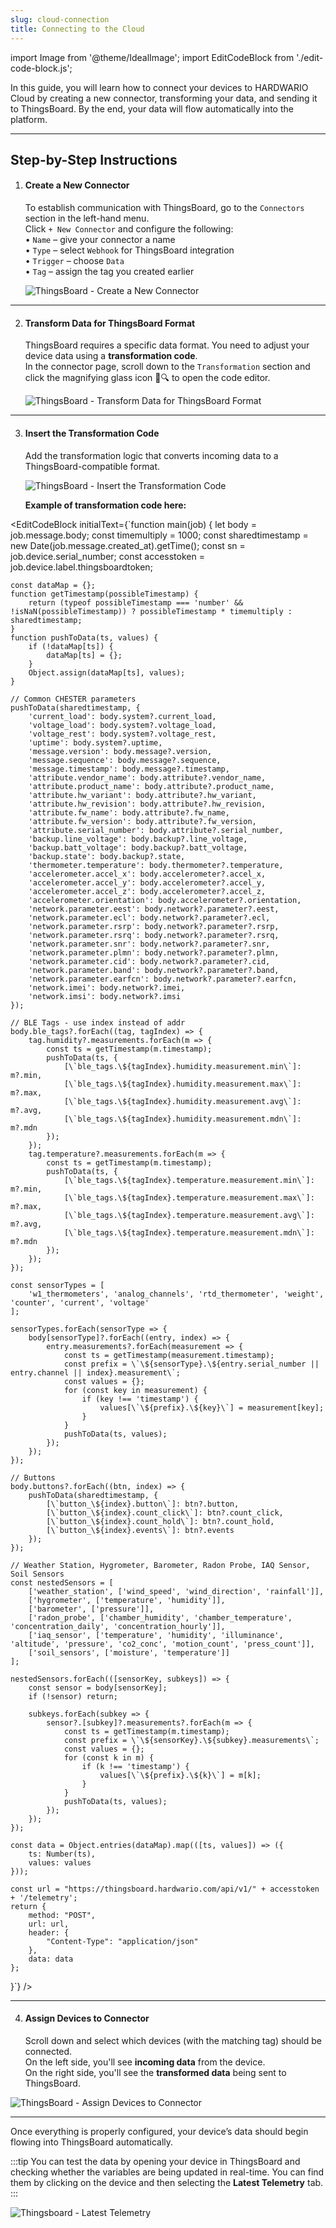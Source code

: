 ```yaml
---
slug: cloud-connection
title: Connecting to the Cloud
---
```

import Image from '@theme/IdealImage';
import EditCodeBlock from './edit-code-block.js';

In this guide, you will learn how to connect your devices to HARDWARIO Cloud by creating a new connector, transforming your data, and sending it to ThingsBoard. By the end, your data will flow automatically into the platform.

---

## Step-by-Step Instructions

1. #### **Create a New Connector**  
   To establish communication with ThingsBoard, go to the `Connectors` section in the left-hand menu.  
   Click `+ New Connector` and configure the following:  
   • `Name` – give your connector a name  
   • `Type` – select `Webhook` for ThingsBoard integration  
   • `Trigger` – choose `Data`  
   • `Tag` – assign the tag you created earlier
   
   ![ThingsBoard - Create a New Connector](thingsboard-cloud-1.png)
   
---

2. #### **Transform Data for ThingsBoard Format**  
   ThingsBoard requires a specific data format. You need to adjust your device data using a **transformation code**.  
   In the connector page, scroll down to the `Transformation` section and click the magnifying glass icon 📄🔍 to open the code editor.

   
   ![ThingsBoard - Transform Data for ThingsBoard Format](thingsboard-cloud-4.png)

---

3. #### **Insert the Transformation Code**  
   Add the transformation logic that converts incoming data to a ThingsBoard-compatible format.

   ![ThingsBoard - Insert the Transformation Code](thingsboard-cloud-6.png)

   **Example of transformation code here:**

<EditCodeBlock initialText={`function main(job) {
    let body = job.message.body;
    const timemultiply = 1000;
    const sharedtimestamp = new Date(job.message.created_at).getTime();
    const sn = job.device.serial_number;
    const accesstoken = job.device.label.thingsboardtoken;

    const dataMap = {};
    function getTimestamp(possibleTimestamp) {
        return (typeof possibleTimestamp === 'number' && !isNaN(possibleTimestamp)) ? possibleTimestamp * timemultiply : sharedtimestamp;
    }
    function pushToData(ts, values) {
        if (!dataMap[ts]) {
            dataMap[ts] = {};
        }
        Object.assign(dataMap[ts], values);
    }

    // Common CHESTER parameters
    pushToData(sharedtimestamp, {
        'current_load': body.system?.current_load,
        'voltage_load': body.system?.voltage_load,
        'voltage_rest': body.system?.voltage_rest,
        'uptime': body.system?.uptime,
        'message.version': body.message?.version,
        'message.sequence': body.message?.sequence,
        'message.timestamp': body.message?.timestamp,
        'attribute.vendor_name': body.attribute?.vendor_name,
        'attribute.product_name': body.attribute?.product_name,
        'attribute.hw_variant': body.attribute?.hw_variant,
        'attribute.hw_revision': body.attribute?.hw_revision,
        'attribute.fw_name': body.attribute?.fw_name,
        'attribute.fw_version': body.attribute?.fw_version,
        'attribute.serial_number': body.attribute?.serial_number,
        'backup.line_voltage': body.backup?.line_voltage,
        'backup.batt_voltage': body.backup?.batt_voltage,
        'backup.state': body.backup?.state,
        'thermometer.temperature': body.thermometer?.temperature,
        'accelerometer.accel_x': body.accelerometer?.accel_x,
        'accelerometer.accel_y': body.accelerometer?.accel_y,
        'accelerometer.accel_z': body.accelerometer?.accel_z,
        'accelerometer.orientation': body.accelerometer?.orientation,
        'network.parameter.eest': body.network?.parameter?.eest,
        'network.parameter.ecl': body.network?.parameter?.ecl,
        'network.parameter.rsrp': body.network?.parameter?.rsrp,
        'network.parameter.rsrq': body.network?.parameter?.rsrq,
        'network.parameter.snr': body.network?.parameter?.snr,
        'network.parameter.plmn': body.network?.parameter?.plmn,
        'network.parameter.cid': body.network?.parameter?.cid,
        'network.parameter.band': body.network?.parameter?.band,
        'network.parameter.earfcn': body.network?.parameter?.earfcn,
        'network.imei': body.network?.imei,
        'network.imsi': body.network?.imsi
    });

    // BLE Tags - use index instead of addr
    body.ble_tags?.forEach((tag, tagIndex) => {
        tag.humidity?.measurements.forEach(m => {
            const ts = getTimestamp(m.timestamp);
            pushToData(ts, {
                [\`ble_tags.\${tagIndex}.humidity.measurement.min\`]: m?.min,
                [\`ble_tags.\${tagIndex}.humidity.measurement.max\`]: m?.max,
                [\`ble_tags.\${tagIndex}.humidity.measurement.avg\`]: m?.avg,
                [\`ble_tags.\${tagIndex}.humidity.measurement.mdn\`]: m?.mdn
            });
        });
        tag.temperature?.measurements.forEach(m => {
            const ts = getTimestamp(m.timestamp);
            pushToData(ts, {
                [\`ble_tags.\${tagIndex}.temperature.measurement.min\`]: m?.min,
                [\`ble_tags.\${tagIndex}.temperature.measurement.max\`]: m?.max,
                [\`ble_tags.\${tagIndex}.temperature.measurement.avg\`]: m?.avg,
                [\`ble_tags.\${tagIndex}.temperature.measurement.mdn\`]: m?.mdn
            });
        });
    });

    const sensorTypes = [
        'w1_thermometers', 'analog_channels', 'rtd_thermometer', 'weight', 'counter', 'current', 'voltage'
    ];

    sensorTypes.forEach(sensorType => {
        body[sensorType]?.forEach((entry, index) => {
            entry.measurements?.forEach(measurement => {
                const ts = getTimestamp(measurement.timestamp);
                const prefix = \`\${sensorType}.\${entry.serial_number || entry.channel || index}.measurement\`;
                const values = {};
                for (const key in measurement) {
                    if (key !== 'timestamp') {
                        values[\`\${prefix}.\${key}\`] = measurement[key];
                    }
                }
                pushToData(ts, values);
            });
        });
    });

    // Buttons
    body.buttons?.forEach((btn, index) => {
        pushToData(sharedtimestamp, {
            [\`button_\${index}.button\`]: btn?.button,
            [\`button_\${index}.count_click\`]: btn?.count_click,
            [\`button_\${index}.count_hold\`]: btn?.count_hold,
            [\`button_\${index}.events\`]: btn?.events
        });
    });

    // Weather Station, Hygrometer, Barometer, Radon Probe, IAQ Sensor, Soil Sensors
    const nestedSensors = [
        ['weather_station', ['wind_speed', 'wind_direction', 'rainfall']],
        ['hygrometer', ['temperature', 'humidity']],
        ['barometer', ['pressure']],
        ['radon_probe', ['chamber_humidity', 'chamber_temperature', 'concentration_daily', 'concentration_hourly']],
        ['iaq_sensor', ['temperature', 'humidity', 'illuminance', 'altitude', 'pressure', 'co2_conc', 'motion_count', 'press_count']],
        ['soil_sensors', ['moisture', 'temperature']]
    ];

    nestedSensors.forEach(([sensorKey, subkeys]) => {
        const sensor = body[sensorKey];
        if (!sensor) return;

        subkeys.forEach(subkey => {
            sensor?.[subkey]?.measurements?.forEach(m => {
                const ts = getTimestamp(m.timestamp);
                const prefix = \`\${sensorKey}.\${subkey}.measurements\`;
                const values = {};
                for (const k in m) {
                    if (k !== 'timestamp') {
                        values[\`\${prefix}.\${k}\`] = m[k];
                    }
                }
                pushToData(ts, values);
            });
        });
    });

    const data = Object.entries(dataMap).map(([ts, values]) => ({
        ts: Number(ts),
        values: values
    }));

    const url = "https://thingsboard.hardwario.com/api/v1/" + accesstoken + '/telemetry';
    return {
        method: "POST",
        url: url,
        header: {
            "Content-Type": "application/json"
        },
        data: data
    };
}`} />

---

4.  #### **Assign Devices to Connector**  
    Scroll down and select which devices (with the matching tag) should be connected.  
    On the left side, you'll see **incoming data** from the device.  
    On the right side, you'll see the **transformed data** being sent to ThingsBoard.


![ThingsBoard - Assign Devices to Connector](thingsboard-cloud-7.png)

---

Once everything is properly configured, your device’s data should begin flowing into ThingsBoard automatically.

:::tip
You can test the data by opening your device in ThingsBoard and checking whether the variables are being updated in real-time.  You can find them by clicking on the device and then selecting the **Latest Telemetry** tab.
:::

![Thingsboard - Latest Telemetry](thingsboard-device-6.png)